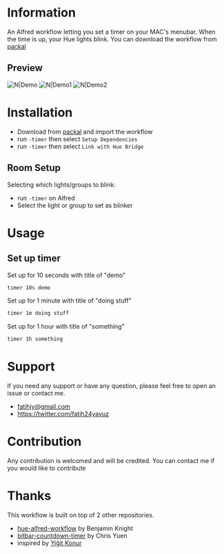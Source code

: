 # Information
An Alfred workflow letting you set a timer on your MAC's menubar. When the time is up, your Hue lights blink. You can download the workflow from [packal]

## Preview
![N|Demo](https://raw.githubusercontent.com/siyahmadde/timer-workflow/master/demo.gif)
![N|Demo1](https://raw.githubusercontent.com/siyahmadde/timer-workflow/master/preview.png)
![N|Demo2](https://raw.githubusercontent.com/siyahmadde/timer-workflow/master/preview2.png)


# Installation
  - Download from [packal] and import the workflow
  - run `-timer` then select `Setup Dependencies`
  - run `-timer` then select `Link with Hue Bridge`
## Room Setup
Selecting which lights/groups to blink:
- run `-timer` on Alfred
- Select the light or group to set as blinker

# Usage
## Set up timer
Set up for 10 seconds with title of "demo"
```sh
timer 10s demo
```
Set up for 1 minute with title of "doing stuff" 
```sh
timer 1m doing stuff 
```
Set up for 1 hour with title of "something"
```sh
timer 1h something
```

# Support
If you need any support or have any question, please feel free to open an issue or contact me.
- fatihjy@gmail.com
- https://twitter.com/fatih24yavuz

# Contribution
Any contribution is welcomed and will be credited. You can contact me if you would like to contribute 

# Thanks
This workflow is built on top of 2 other repositories.

  - [hue-alfred-workflow] by Benjamin Knight
  - [bitbar-countdown-timer] by Chris Yuen
  - inspired by [Yiğit Konur]
  
  
[hue-alfred-workflow]: https://github.com/benknight/hue-alfred-workflow
[bitbar-countdown-timer]: https://github.com/kizzx2/bitbar-countdown-timer
[Yiğit Konur]: https://github.com/yigitkonur
[BitBar]: https://getbitbar.com/
[Alfred]: https://www.alfredapp.com/
[packal]: http://www.packal.org/workflow/alfred-timer-workflow